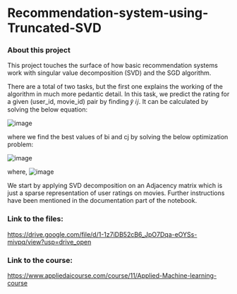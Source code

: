 # Recommendation-system-using-Truncated-SVD

### About this project

This project touches the surface of how basic recommendation systems work with singular value decomposition (SVD) and the SGD algorithm. 

There are a total of two tasks, but the first one explains the working of the algorithm in much more pedantic detail. In this task, we predict the rating for a given (user_id, movie_id) pair by finding  𝑦̂ 𝑖𝑗. It can be calculated by solving the below equation:

![image](https://user-images.githubusercontent.com/64201589/133935189-ceb57732-7a2e-4734-85a1-a83d5d409305.png)

where we find the best values of bi and cj by solving the below optimization problem:  

![image](https://user-images.githubusercontent.com/64201589/133935207-ed977c10-bac6-4221-b36a-cffb9fb14033.png)

where, ![image](https://user-images.githubusercontent.com/64201589/133935219-b4345bcb-1c41-44f5-ae5d-32509364b0be.png)
 
We start by applying SVD decomposition on an Adjacency matrix which is just a sparse representation of user ratings on movies. Further instructions have been mentioned in the documentation part of the notebook. 

### Link to the files:
https://drive.google.com/file/d/1-1z7iDB52cB6_JpO7Dqa-eOYSs-mivpq/view?usp=drive_open

### Link to the course:
https://www.appliedaicourse.com/course/11/Applied-Machine-learning-course 


